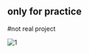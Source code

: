 ## only for practice
#not real project

![1](https://user-images.githubusercontent.com/118680595/209459685-e092a595-2797-4467-be69-42eaa537d57c.png)
